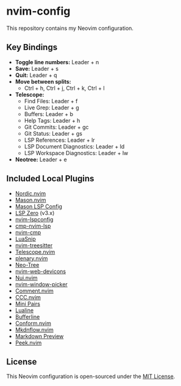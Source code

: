 # nvim-config
This repository contains my Neovim configuration.


## Key Bindings

- **Toggle line numbers:** Leader + n
- **Save:** Leader + s
- **Quit:** Leader + q
- **Move between splits:**
  - Ctrl + h, Ctrl + j, Ctrl + k, Ctrl + l
- **Telescope:**
  - Find Files: Leader + f
  - Live Grep: Leader + g
  - Buffers: Leader + b
  - Help Tags: Leader + h
  - Git Commits: Leader + gc
  - Git Status: Leader + gs
  - LSP References: Leader + lr
  - LSP Document Diagnostics: Leader + ld
  - LSP Workspace Diagnostics: Leader + lw
- **Neotree:** Leader + e


## Included Local Plugins
- [Nordic.nvim](https://github.com/AlexvZyl/nordic.nvim)
- [Mason.nvim](https://github.com/williamboman/mason.nvim)
- [Mason LSP Config](https://github.com/williamboman/mason-lspconfig.nvim)
- [LSP Zero](https://github.com/VonHeikemen/lsp-zero.nvim) (v3.x)
- [nvim-lspconfig](https://github.com/neovim/nvim-lspconfig)
- [cmp-nvim-lsp](https://github.com/hrsh7th/cmp-nvim-lsp)
- [nvim-cmp](https://github.com/hrsh7th/nvim-cmp)
- [LuaSnip](https://github.com/L3MON4D3/LuaSnip)
- [nvim-treesitter](https://github.com/nvim-treesitter/nvim-treesitter)
- [Telescope.nvim](https://github.com/nvim-telescope/telescope.nvim)
- [plenary.nvim](https://github.com/nvim-lua/plenary.nvim)
- [Neo-Tree](https://github.com/nvim-neo-tree/neo-tree.nvim)
- [nvim-web-devicons](https://github.com/nvim-tree/nvim-web-devicons)
- [Nui.nvim](https://github.com/MunifTanjim/nui.nvim)
- [nvim-window-picker](https://github.com/s1n7ax/nvim-window-picker)
- [Comment.nvim](https://github.com/numToStr/Comment.nvim)
- [CCC.nvim](https://github.com/uga-rosa/ccc.nvim)
- [Mini Pairs](https://github.com/echasnovski/mini.pairs)
- [Lualine](https://github.com/nvim-lualine/lualine.nvim) 
- [Bufferline](https://github.com/akinsho/bufferline.nvim)
- [Conform.nvim](https://github.com/stevearc/conform.nvim)
- [Mkdnflow.nvim](https://github.com/jakewvincent/mkdnflow.nvim)
- [Markdown Preview](https://github.com/iamcco/markdown-preview.nvim)
- [Peek.nvim](https://github.com/toppair/peek.nvim)


## License

This Neovim configuration is open-sourced under the [MIT License](LICENSE).
